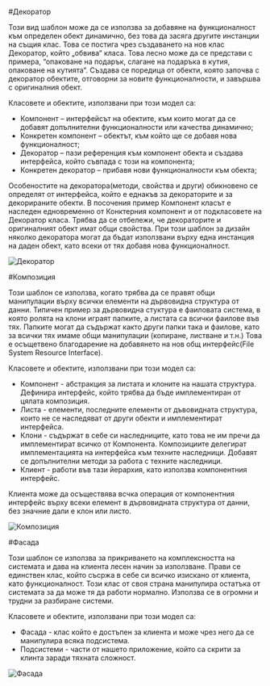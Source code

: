 #Декоратор

Този вид шаблон може да се използва за добавяне на функционалност към определен обект динамично, без това да засяга другите инстанции на същия клас. Това се постига чрез създаването на нов клас Декоратор, който „обвива“ класа. Това лесно може да се представи с примера, “опаковане на подарък, слагане на подаръка в кутия, опаковане на кутията“. Създава се поредица от обекти, която започва с декоратор обектите, отговорни за новите функционалности, и завършва с оригиналния обект.

Класовете и обектите, използвани при този модел са:

* Компонент – интерфейсът на обектите, към които могат да се добавят допълнителни функционалности или качества динамично;
* Конкретен компонент – обектът, към който ще се добавя нова функционалност;
* Декоратор – пази референция към компонент обекта и създава интерфейса, който съвпада с този на компонента;
* Конкретен декоратор – прибавя нови функционалности към обекта;


Особеностите на декоратора(методи, свойства и други) обикновено се определят от интерфейса, който е еднакъв за декораторите и за декорираните обекти. В посочения пример Компонент класът е наследен едновременно от Конктерния компонент и от подкласовете на Декоратор класа. Трябва да се отбележи, че декораторите и оригиналният обект имат общи свойства. При този шаблон за дизайн няколко декоратора могат да бъдат използвани върху една инстанция на даден обект, като всеки от тях добавя нова функционалност.

![Декоратор](http://www.oodesign.com/images/design_patterns/structural/decorator-design-pattern-implementation-uml-class-diagram.png)

#Композиция

Този шаблон се използва, когато трябва да се правят общи манипулации върху всички елементи на дървовидна структура от данни. Типичен пример за дървовидна стуктура е фаиловата система, в която ролята на клони играят папките, а листата са всички фаилове във тях. Папките могат да съдържат както други папки така и фаилове, като за всички тях имаме общи манипулации (копиране, листване и т.н.) Това е осъщетвено благодарение на добавянето на нов общ интерфейс(File System Resource Interface).

Класовете и обектите, използвани при този модел са:

* Компонент - абстракция за листата и клоните на нашата структура. Дефинира интерфейс, който трябва да бъде имплементиран от цялата композиция. 
* Листа - елементи, последните елементи от дъвовидната структура, които не се наследяват от други обекти и имплементират интерфейса.
* Клони - съдържат в себе си наследниците, като това не им пречи да имплементират всичко от Компонента. Композициите делегират имплементацията на интерфейса към техните наследници. Добавят се допълнителни методи за работа  с техните наследници.
* Клиент - работи във тази йерархия, като използва компонентния интерфейс.

Клиента може да осъществява всчка операция от компонентния интерфейс върху всеки елемент в дървовидната структура от данни, без значние дали е клон или листо.

![Композиция](http://www.oodesign.com/images/design_patterns/structural/composite-design-pattern-implementation-uml-class-diagram.png)

#Фасада

Този шаблон се използва за прикриването на комплексността на системата и дава на клиента лесен начин за използване. Прави се единствен клас, който съсржа в себе си всичко изискано от клиента, като функционалност. Този клас от своя страна манипулира остатъка от системата за да може тя да работи нормално. Използва се в огромни и трудни за разбиране системи. 

Класовете и обектите, използвани при този модел са:

* Фасада - клас който е достъпен за клиента и може чрез него да се манипулира всяка подсистема.
* Подсистеми - части от нашето приложение, който са скрити за клинта заради тяхната сложност.

![Фасада](http://www.dotnet-tricks.com/Content/images/designpatterns/facade.png)

